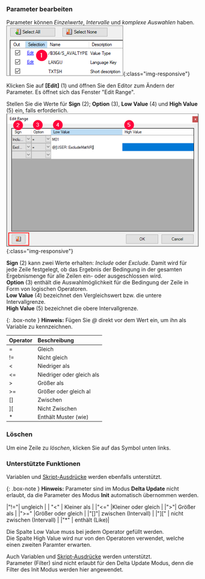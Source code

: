 ### Parameter bearbeiten 

Parameter können *Einzelwerte*, *Intervalle* und *komplexe Auswahlen* haben. <br>
![Edit-Parameters](/img/content/Parameters_edit.png){:class="img-responsive"}

Klicken Sie auf **[Edit]** (1) und öffnen Sie den Editor zum Ändern der Parameter. Es öffnet sich das Fenster "Edit Range".

Stellen Sie die Werte für **Sign** (2); **Option** (3), **Low Value** (4) und **High Value** (5) ein, falls erforderlich.<br>
![Parameters-2](/img/content/Parameters-2.png){:class="img-responsive"}

**Sign** (2) kann zwei Werte erhalten: *Include* oder *Exclude*. Damit wird für jede Zeile festgelegt, ob das Ergebnis der Bedingung in der gesamten Ergebnismenge für alle Zeilen ein- oder ausgeschlossen wird.<br>
**Option** (3) enthält die Auswahlmöglichkeit für die Bedingung der Zeile in Form von logischen Operatoren.<br>
**Low Value** (4) bezeichnet den Vergleichswert bzw. die untere Intervallgrenze.<br>
**High Value** (5) bezeichnet die obere Intervallgrenze.

{: .box-note }
**Hinweis:** Fügen Sie *@* direkt vor dem Wert ein, um ihn als Variable zu kennzeichnen.

|Operator|Beschreibung|
|:---|:---|
| = | Gleich|
| != |Nicht gleich|
| < |Niedriger als|
| <= |Niedriger oder gleich als|
| > |Größer als|
| >= |Größer oder gleich al|
| [] |Zwischen|
| ][ |Nicht Zwischen|
| * |Enthält Muster (wie)| 

### Löschen
Um eine Zeile zu *löschen*, klicken Sie auf das Symbol unten links.

### Unterstützte Funktionen

Variablen und [Skript-Ausdrücke](../fortgeschrittene-techniken/script-ausdruecke) werden ebenfalls unterstützt. 

{: .box-note } 
**Hinweis:** Parameter sind im Modus **Delta Update** nicht erlaubt, da die Parameter des Modus **Init** automatisch übernommen werden.

|"!="| ungleich |
| "<" | Kleiner als |
|"<=" |Kleiner oder gleich |
|">"| Größer als |
|">=" |Größer oder gleich |
|"[]"| zwischen (Intervall) |
|"][" | nicht zwischen (Intervall) |
|"*" | enthält (Like)|

Die Spalte Low Value muss bei jedem Operator gefüllt werden.<br>
Die Spalte High Value wird nur von den Operatoren verwendet, welche einen zweiten Paramter erwarten. 


Auch Variablen und [Skript-Ausdrücke](../fortgeschrittene-techniken/script-ausdruecke) werden unterstützt.<br>
Parameter (Filter) sind nicht erlaubt für den Delta Update Modus, denn die Filter des Init Modus werden hier angewendet. 
